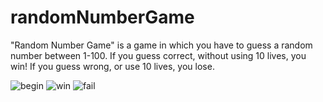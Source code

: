 # randomNumberGame
"Random Number Game" is a game in which you have to guess a random number between 1-100. If you guess correct, without using 10 lives, you win! If you guess wrong, or use 10 lives, you lose. 

![begin](https://user-images.githubusercontent.com/91508647/143300078-bc56530b-eb32-40cb-a7cb-aec3602c1a1c.jpg)
![win](https://user-images.githubusercontent.com/91508647/143300081-0ee0118a-aeed-4789-ae55-a5c80b276693.jpg)
![fail](https://user-images.githubusercontent.com/91508647/143300087-e3abdb32-6b8d-4ff1-a160-e6afb2e1d384.jpg)
